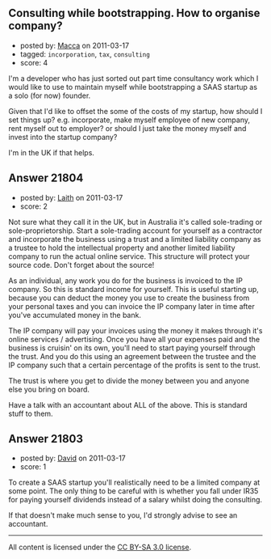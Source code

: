 ## Consulting while bootstrapping. How to organise company?

- posted by: [Macca](https://stackexchange.com/users/-1/2171-macca) on 2011-03-17
- tagged: `incorporation`, `tax`, `consulting`
- score: 4

I'm a developer who has just sorted out part time consultancy work which I would like to use to maintain myself while bootstrapping a SAAS startup as a solo (for now) founder.

Given that I'd like to offset the some of the costs of my startup, how should I set things up? e.g. incorporate, make myself employee of new company, rent myself out to employer? or should I just take the money myself and invest into the startup company?

I'm in the UK if that helps.



## Answer 21804

- posted by: [Laith](https://stackexchange.com/users/-1/8707-laith) on 2011-03-17
- score: 2

Not sure what they call it in the UK, but in Australia it's called sole-trading or sole-proprietorship. Start a sole-trading account for yourself as a contractor and incorporate the business using a trust and a limited liability company as a trustee to hold the intellectual property and another limited liability company to run the actual online service. This structure will protect your source code. Don't forget about the source!

As an individual, any work you do for the business is invoiced to the IP company. So this is standard income for yourself. This is useful starting up, because you can deduct the money you use to create the business from your personal taxes and you can invoice the IP company later in time after you've accumulated money in the bank.

The IP company will pay your invoices using the money it makes through it's online services / advertising. Once you have all your expenses paid and the business is cruisin' on its own, you'll need to start paying yourself through the trust. And you do this using an agreement between the trustee and the IP company such that a certain percentage of the profits is sent to the trust. 

The trust is where you get to divide the money between you and anyone else you bring on board. 

Have a talk with an accountant about ALL of the above. This is standard stuff to them.




## Answer 21803

- posted by: [David](https://stackexchange.com/users/-1/5460-david) on 2011-03-17
- score: 1

To create a SAAS startup you'll realistically need to be a limited company at some point. The only thing to be careful with is whether you fall under IR35 for paying yourself dividends instead of a salary whilst doing the consulting.

If that doesn't make much sense to you, I'd strongly advise to see an accountant.



---

All content is licensed under the [CC BY-SA 3.0 license](https://creativecommons.org/licenses/by-sa/3.0/).
